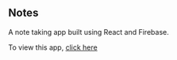 ## Notes
A note taking app built using React and Firebase.

To view this app, [click here](https://coulthurst.github.io/notes/)
